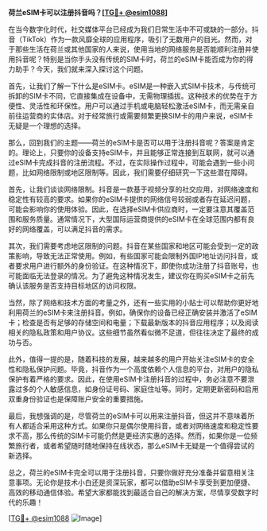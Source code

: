 **荷兰eSIM卡可以注册抖音吗？[[TG💪+ @esim1088](https://t.me/s/esim1088)]**

在当今数字化时代，社交媒体平台已经成为我们日常生活中不可或缺的一部分。抖音（TikTok）作为一款风靡全球的应用程序，吸引了无数用户的目光。然而，对于那些生活在荷兰或其他国家的人来说，使用当地的网络服务是否能顺利注册并使用抖音呢？特别是当你手头没有传统的SIM卡时，荷兰的eSIM卡能否成为你的得力助手？今天，我们就来深入探讨这个问题。

首先，让我们了解一下什么是eSIM卡。eSIM是一种嵌入式SIM卡技术，与传统可拆卸的SIM卡不同，它直接集成在设备中，无需物理插拔。这种技术的优势在于方便性、灵活性和环保性。用户可以通过手机或电脑轻松激活eSIM卡，而无需亲自前往运营商的实体店。对于经常旅行或需要频繁更换SIM卡的用户来说，eSIM卡无疑是一个理想的选择。

那么，回到我们的主题——荷兰的eSIM卡是否可以用于注册抖音呢？答案是肯定的。理论上，只要你的设备支持eSIM卡，并且能够正常连接到互联网，就可以通过eSIM卡完成抖音的注册流程。不过，在实际操作过程中，可能会遇到一些小问题，比如网络限制或地区限制等。因此，我们需要仔细研究一下这些潜在障碍。

首先，让我们谈谈网络限制。抖音是一款基于视频分享的社交应用，对网络速度和稳定性有较高的要求。如果你的eSIM卡提供的网络信号较弱或者存在延迟问题，可能会影响你的使用体验。因此，在选择eSIM卡供应商时，一定要注意其覆盖范围和服务质量。通常情况下，大型国际运营商提供的eSIM卡在全球范围内都有良好的网络覆盖，可以满足抖音的需求。

其次，我们需要考虑地区限制的问题。抖音在某些国家和地区可能会受到一定的政策影响，导致无法正常使用。例如，有些国家可能会限制外国IP地址访问抖音，或者要求用户进行额外的身份验证。在这种情况下，即使你成功注册了抖音账号，也可能面临无法登录的情况。为了避免这种情况发生，建议你在购买eSIM卡之前先确认该服务是否支持目标地区的访问权限。

当然，除了网络和技术方面的考量之外，还有一些实用的小贴士可以帮助你更好地利用荷兰的eSIM卡来注册抖音。例如，确保你的设备已经正确安装并激活了eSIM卡；检查是否有足够的存储空间和电量；下载最新版本的抖音应用程序；以及阅读相关的隐私政策和用户协议。这些细节虽然看似微不足道，但往往决定了最终的成功与否。

此外，值得一提的是，随着科技的发展，越来越多的用户开始关注eSIM卡的安全性和隐私保护问题。毕竟，抖音作为一个高度依赖个人信息的平台，对用户的隐私保护有着严格的要求。因此，在使用eSIM卡注册抖音的过程中，务必注意不要泄露过多的个人敏感信息，如身份证号码、家庭住址等。同时，定期更新密码和启用双重身份验证也是保障账户安全的重要措施。

最后，我想强调的是，尽管荷兰的eSIM卡可以用来注册抖音，但这并不意味着所有人都适合采用这种方式。如果你只是偶尔使用抖音，或者对网络速度和稳定性要求不高，那么传统的SIM卡可能仍然是更经济实惠的选择。然而，如果你是一位频繁旅行者，或者希望随时随地保持在线状态，那么eSIM卡无疑是一个值得尝试的新选择。

总之，荷兰的eSIM卡完全可以用于注册抖音，只要你做好充分准备并留意相关注意事项。无论你是技术小白还是资深玩家，都可以借助eSIM卡享受到更加便捷、高效的移动通信体验。希望大家都能找到最适合自己的解决方案，尽情享受数字时代的乐趣！

[[TG💪+ @esim1088](https://t.me/s/esim1088) ![Image](https://i.postimg.cc/4NQfJmqS/Snipaste-2025-05-13-00-14-12.png)]